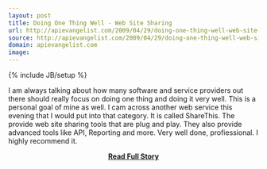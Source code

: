 ```yaml
---
layout: post
title: Doing One Thing Well - Web Site Sharing
url: http://apievangelist.com/2009/04/29/doing-one-thing-well-web-site-sharing/
source: http://apievangelist.com/2009/04/29/doing-one-thing-well-web-site-sharing/
domain: apievangelist.com
image: 
---
```

{% include JB/setup %}<p>I am always talking about how many software and service providers out there should really focus on doing one thing and doing it very well.
This is a personal goal of mine as well.
I cam across another web service this evening that I would put into that category. It is called ShareThis.
The provide web site sharing tools that are plug and play. They also provide advanced tools like API, Reporting and more.
Very well done, profiessional. I highly recommend it.
</p>
<center><p><a href="http://apievangelist.com/2009/04/29/doing-one-thing-well-web-site-sharing/" style='padding:25px; font-sze:18px; font-weight: bold;'>Read Full Story</a></p></center>
